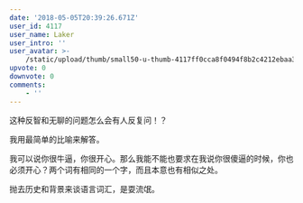 ```yaml
---
date: '2018-05-05T20:39:26.671Z'
user_id: 4117
user_name: Laker
user_intro: ''
user_avatar: >-
    /static/upload/thumb/small50-u-thumb-4117ff0cca8f0494f8b2c4212ebaa30a45cba2080662.png
upvote: 0
downvote: 0
comments:
    - ''
---
```


这种反智和无聊的问题怎么会有人反复问！？

我用最简单的比喻来解答。

我可以说你很牛逼，你很开心。那么我能不能也要求在我说你很傻逼的时候，你也必须开心？<span style="">两个词有相同的一个字，而且本意也有相似之处。</span>

<span style="">抛去历史和背景来谈语言词汇，是耍流氓。</span>
